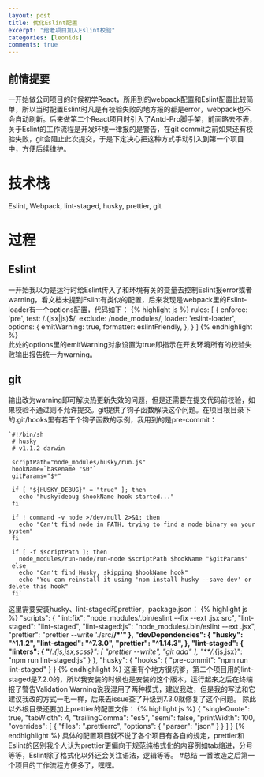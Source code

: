 ```yaml
---
layout: post
title: 优化Eslint配置
excerpt: "给老项目加入Eslint校验"
categories: [leonids]
comments: true
---
```

## 前情提要
一开始做公司项目的时候初学React，所用到的webpack配置和Eslint配置比较简单，所以当时配置Eslint时凡是有校验失败的地方报的都是error，webpack也不会自动刷新。后来做第二个React项目时引入了Antd-Pro脚手架，前面略去不表，关于Eslint的工作流程是开发环境一律报的是警告，在git commit之前如果还有校验失败，git会阻止此次提交，于是下定决心把这种方式手动引入到第一个项目中，方便后续维护。
# 技术栈
Eslint, Webpack, lint-staged, husky, prettier, git
# 过程
## Eslint
一开始我以为是运行时给Eslint传入了和环境有关的变量去控制Eslint报error或者warning，看文档未提到Eslint有类似的配置，后来发现是webpack里的Eslint-loader有一个options配置，代码如下：
{% highlight js %}
rules: [
                 {
                     enforce: 'pre',
                     test: /\.(jsx|js)$/,
                     exclude: /node_modules/,
                     loader: 'eslint-loader',
                     options: {
                         emitWarning: true,
                         formatter: eslintFriendly,
                     },
                 }
             ]
{% endhighlight %}    
此处的options里的emitWarning对象设置为true即指示在开发环境所有的校验失败输出报告统一为warning。
## git
输出改为warning即可解决热更新失效的问题，但是还需要在提交代码前校验，如果校验不通过则不允许提交。git提供了钩子函数解决这个问题。在项目根目录下的.git/hooks里有若干个钩子函数的示例，我用到的是pre-commit：
    
    `#!/bin/sh
     # husky
     # v1.1.2 darwin
     
     scriptPath="node_modules/husky/run.js"
     hookName=`basename "$0"`
     gitParams="$*"
     
     if [ "${HUSKY_DEBUG}" = "true" ]; then
       echo "husky:debug $hookName hook started..."
     fi
     
     if ! command -v node >/dev/null 2>&1; then
       echo "Can't find node in PATH, trying to find a node binary on your system"
     fi
     
     if [ -f $scriptPath ]; then
       node_modules/run-node/run-node $scriptPath $hookName "$gitParams"
     else
       echo "Can't find Husky, skipping $hookName hook"
       echo "You can reinstall it using 'npm install husky --save-dev' or delete this hook"
     fi`
这里需要安装husky、lint-staged和prettier，package.json：
{% highlight js %}
"scripts": {
          "lint:fix": "node_modules/.bin/eslint --fix --ext .jsx src",
          "lint-staged": "lint-staged",
          "lint-staged:js": "node_modules/.bin/eslint --ext .jsx",
          "prettier": "prettier --write './src/**/*'"
        },
      "devDependencies": {
          "husky": "^1.1.2",
          "lint-staged": "^7.3.0",
          "prettier": "^1.14.3",
      },
      "lint-staged": {
          "linters": {
            "**/*.{js,jsx,scss}": [
              "prettier --write",
              "git add"
            ],
            "**/*.{js,jsx}": "npm run lint-staged:js"
          }
        },
        "husky": {
          "hooks": {
            "pre-commit": "npm run lint-staged"
          }
        }
{% endhighlight %}
这里有个地方很坑爹，第二个项目用的lint-staged是7.2.0的，所以我安装的时候也是安装的这个版本，运行起来之后在终端报了警告Validation Warning说我混用了两种模式，建议我改，但是我的写法和它建议我改的方式一毛一样，后来去issue查了升级到7.3.0就修复了这个问题。
除此以外根目录还要加上prettier的配置文件：
 {% highlight js %}
 {
         "singleQuote": true,
         "tabWidth": 4,
         "trailingComma": "es5",
         "semi": false,
         "printWidth": 100,
         "overrides": [
           {
             "files": ".prettierrc",
             "options": { "parser": "json" }
           }
         ]
       }
 {% endhighlight %}
具体的配置项目就不说了各个项目有各自的规定，prettier和Eslint的区别我个人认为prettier更偏向于规范纯格式化的内容例如tab缩进，分号等等，Eslint除了格式化以外还会关注语法，逻辑等等。 
#总结
一番改造之后第一个项目的工作流程方便多了，嘿嘿。
     
